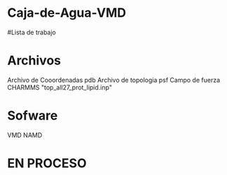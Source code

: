 # Caja-de-Agua-VMD
#Lista de trabajo
  # Archivos
  Archivo de Cooordenadas pdb
  Archivo de topologia    psf
  Campo de fuerza CHARMMS "top_all27_prot_lipid.inp"
  # Sofware
  VMD
  NAMD

  # EN PROCESO
  



     
